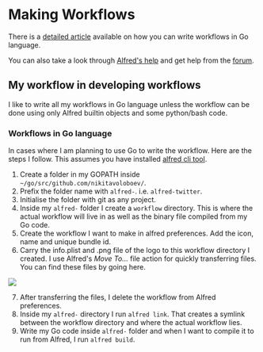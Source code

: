 # Making Workflows
There is a [detailed article](https://medium.com/@NikitaVoloboev/writing-alfred-workflows-in-go-2a44f62dc432) available on how you can write workflows in Go language.

You can also take a look through [Alfred's help](https://www.alfredapp.com/help/) and get help from the [forum](https://www.alfredforum.com/).

## My workflow in developing workflows
I like to write all my workflows in Go language unless the workflow can be done using only Alfred builtin objects and some python/bash code.

### Workflows in Go language
In cases where I am planning to use Go to write the workflow. Here are the steps I follow. This assumes you have installed [alfred cli tool](https://godoc.org/github.com/jason0x43/go-alfred/alfred).

1. Create a folder in my GOPATH inside `~/go/src/github.com/nikitavoloboev/`.
2. Prefix the folder name with `alfred-`. i.e. `alfred-twitter`.
3. Initialise the folder with git as any project.
4. Inside my `alfred-` folder I create a `workflow` directory. This is where the actual workflow will live in as well as the binary file compiled from my Go code.
5. Create the workflow I want to make in alfred preferences. Add the icon, name and unique bundle id.
6. Carry the info.plist and .png file of the logo to this workflow directory I created. I use Alfred's _Move To..._ file action for quickly transferring files. You can find these files by going here.

![](https://i.imgur.com/rVlcl9y.png)

7. After transferring the files, I delete the workflow from Alfred preferences.
8. Inside my `alfred-` directory I run `alfred link`. That creates a symlink between the workflow directory and where the actual workflow lies.
9. Write my Go code inside `alfred-` folder and when I want to compile it to run from Alfred, I run `alfred build`.